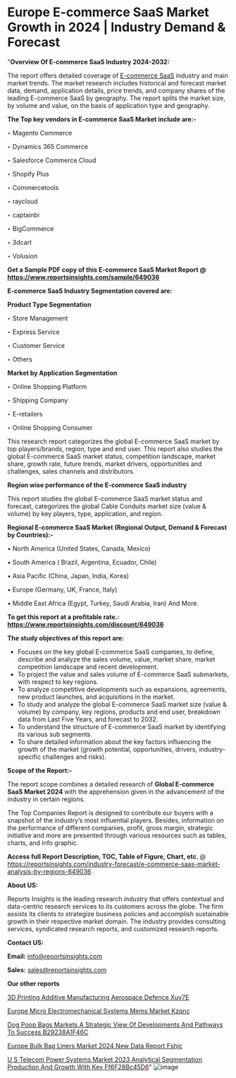 # Europe E-commerce SaaS Market Growth in 2024 | Industry Demand & Forecast

"<strong>Overview Of E-commerce SaaS Industry 2024-2032:</strong>

The report offers detailed coverage of <a href=https://www.reportsinsights.com/sample/649036>E-commerce SaaS</a> industry and main market trends. The market research includes historical and forecast market data, demand, application details, price trends, and company shares of the leading E-commerce SaaS by geography. The report splits the market size, by volume and value, on the basis of application type and geography.

<strong>The Top key vendors in E-commerce SaaS Market include are:- </strong>

‣ Magento Commerce

‣ Dynamics 365 Commerce

‣ Salesforce Commerce Cloud

‣ Shopify Plus

‣ Commercetools

‣ raycloud

‣ captainbi

‣ BigCommerce

‣ 3dcart

‣ Volusion

<strong>Get a Sample PDF copy of this E-commerce SaaS Market Report </strong><strong>@ <a href=https://www.reportsinsights.com/sample/649036 style=color:#0000ff;>https://www.reportsinsights.com/sample/649036</a> </strong>

<strong>E-commerce SaaS Industry Segmentation covered are:</strong>

<strong>Product Type Segmentation</strong>

‣ Store Management

‣ Express Service

‣ Customer Service

‣ Others

<strong>Market by Application Segmentation</strong>

‣ Online Shopping Platform

‣ Shipping Company

‣ E-retailers

‣ Online Shopping Consumer

This research report categorizes the global E-commerce SaaS market by top players/brands, region, type and end user. This report also studies the global E-commerce SaaS market status, competition landscape, market share, growth rate, future trends, market drivers, opportunities and challenges, sales channels and distributors.

<strong>Region wise performance of the E-commerce SaaS industry</strong><strong> </strong>

This report studies the global E-commerce SaaS market status and forecast, categorizes the global Cable Conduits market size (value &amp; volume) by key players, type, application, and region. 

<strong>Regional E-commerce SaaS Market (Regional Output, Demand &amp; Forecast by Countries):-</strong>

• North America (United States, Canada, Mexico)

• South America ( Brazil, Argentina, Ecuador, Chile)

• Asia Pacific (China, Japan, India, Korea)

• Europe (Germany, UK, France, Italy)

• Middle East Africa (Egypt, Turkey, Saudi Arabia, Iran) And More.

<strong>To get this report at a profitable rate.: <a href=https://www.reportsinsights.com/discount/649036 style=color:#0000ff;>https://www.reportsinsights.com/discount/649036</a></strong>

<strong>The study objectives of this report are:</strong>
<ul>
  <li>Focuses on the key global E-commerce SaaS companies, to define, describe and analyze the sales volume, value, market share, market competition landscape and recent development.</li>
  <li>To project the value and sales volume of E-commerce SaaS submarkets, with respect to key regions.</li>
  <li>To analyze competitive developments such as expansions, agreements, new product launches, and acquisitions in the market.</li>
  <li>To study and analyze the global E-commerce SaaS market size (value &amp; volume) by company, key regions, products and end user, breakdown data from Last Five Years, and forecast to 2032.</li>
  <li>To understand the structure of E-commerce SaaS market by identifying its various sub segments.</li>
  <li>To share detailed information about the key factors influencing the growth of the market (growth potential, opportunities, drivers, industry-specific challenges and risks).</li>
</ul>
<strong>Scope of the Report:-</strong><strong> </strong>

The report scope combines a detailed research of <strong>Global E-commerce SaaS Market 2024 </strong>with the apprehension given in the advancement of the industry in certain regions.

The Top Companies Report is designed to contribute our buyers with a snapshot of the industry’s most influential players. Besides, information on the performance of different companies, profit, gross margin, strategic initiative and more are presented through various resources such as tables, charts, and info graphic.

<strong>Access full Report Description, TOC, Table of Figure, Chart, etc. </strong>@   <a href=https://reportsinsights.com/industry-forecast/e-commerce-saas-market-analysis-by-regions-649036 style=color:#0000ff;>https://reportsinsights.com/industry-forecast/e-commerce-saas-market-analysis-by-regions-649036</a>

<strong>About US:</strong>

Reports Insights is the leading research industry that offers contextual and data-centric research services to its customers across the globe. The firm assists its clients to strategize business policies and accomplish sustainable growth in their respective market domain. The industry provides consulting services, syndicated research reports, and customized research reports.

<strong>Contact US:</strong>

<p class=""""><b>Email:</b> <a href=mailto:info@reportsinsights.com>info@reportsinsights.com</a></p>
<p class=""""><b>Sales:</b> <a href=mailto:sales@reportsinsights.com>sales@reportsinsights.com</a></p>

<strong>Our other reports</strong>

<a href=https://www.linkedin.com/pulse/3d-printing-additive-manufacturing-aerospace-defence-xuv7e/>3D Printing Additive Manufacturing Aerospace Defence Xuv7E</a>

<a href=https://www.linkedin.com/pulse/europe-micro-electromechanical-systems-mems-market-kzqnc/>Europe Micro Electromechanical Systems Mems Market Kzqnc</a>

<a href=https://medium.com/@ranediksha451/dog-poop-bags-markets-a-strategic-view-of-developments-and-pathways-to-success-b29238a1f46c>Dog Poop Bags Markets A Strategic View Of Developments And Pathways To Success B29238A1F46C</a>

<a href=https://www.linkedin.com/pulse/europe-bulk-bag-liners-market-2024-new-data-report-fshjc/>Europe Bulk Bag Liners Market 2024 New Data Report Fshjc</a>

<a href=https://medium.com/@akitotamura255/u-s-telecom-power-systems-market-2023-analytical-segmentation-production-and-growth-with-key-ff6f28bc45d6>U S Telecom Power Systems Market 2023 Analytical Segmentation Production And Growth With Key Ff6F28Bc45D6</a>"
![image](https://github.com/Jaayaachit/RIMarket/assets/158452289/2d492506-43b7-4f3b-b202-6e4fbbe576e2)
